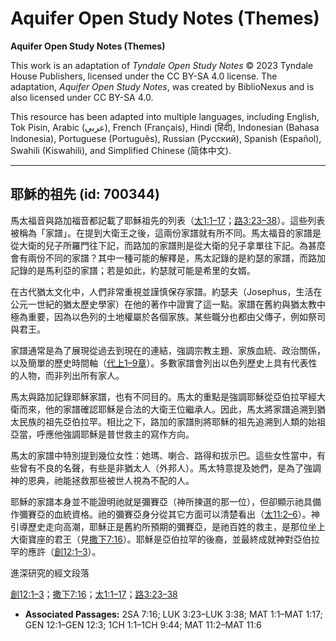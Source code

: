 # Aquifer Open Study Notes (Themes)

**Aquifer Open Study Notes (Themes)**

This work is an adaptation of *Tyndale Open Study Notes* © 2023 Tyndale House Publishers, licensed under the CC BY\-SA 4\.0 license. The adaptation, *Aquifer Open Study Notes*, was created by BiblioNexus and is also licensed under CC BY\-SA 4\.0\.

This resource has been adapted into multiple languages, including English, Tok Pisin, Arabic (عربي), French (Français), Hindi (हिंदी), Indonesian (Bahasa Indonesia), Portuguese (Português), Russian (Русский), Spanish (Español), Swahili (Kiswahili), and Simplified Chinese (简体中文).



--------------------------------

## 耶穌的祖先 (id: 700344)

馬太福音與路加福音都記載了耶穌祖先的列表（[太1:1–17](https://ref.ly/Matt1:1-Matt1:17)；[路3:23–38](https://ref.ly/Luke3:23-Luke3:38)）。這些列表被稱為「家譜」。在提到大衛王之後，這兩份家譜就有所不同。馬太福音的家譜是從大衛的兒子所羅門往下記，而路加的家譜則是從大衛的兒子拿單往下記。為甚麼會有兩份不同的家譜？其中一種可能的解釋是，馬太記錄的是約瑟的家譜，而路加記錄的是馬利亞的家譜；若是如此，約瑟就可能是希里的女婿。

在古代猶太文化中，人們非常重視並謹慎保存家譜。約瑟夫（Josephus，生活在公元一世紀的猶太歷史學家）在他的著作中證實了這一點。家譜在舊約與猶太教中極為重要，因為以色列的土地權屬於各個家族。某些職分也都由父傳子，例如祭司與君王。

家譜通常是為了展現從過去到現在的連結，強調宗教主題、家族血統、政治關係，以及簡單的歷史時間軸（[代上1–9章](https://ref.ly/1Chr1:1-1Chr9:44)）。多數家譜會列出以色列歷史上具有代表性的人物，而非列出所有家人。

馬太與路加記錄耶穌家譜，也有不同目的。馬太的重點是強調耶穌從亞伯拉罕經大衛而來，他的家譜確認耶穌是合法的大衛王位繼承人。因此，馬太將家譜追溯到猶太民族的祖先亞伯拉罕。相比之下，路加的家譜則將耶穌的祖先追溯到人類的始祖亞當，呼應他強調耶穌是普世救主的寫作方向。

馬太的家譜中特別提到幾位女性：她瑪、喇合、路得和拔示巴。這些女性當中，有些曾有不良的名聲，有些是非猶太人（外邦人）。馬太特意提及她們，是為了強調神的恩典，祂能拯救那些被世人視為不配的人。

耶穌的家譜本身並不能證明祂就是彌賽亞（神所揀選的那一位），但卻顯示祂具備作彌賽亞的血統資格。祂的彌賽亞身分從其它方面可以清楚看出（[太11:2–6](https://ref.ly/Matt11:2-Matt11:6)）。神引導歷史走向高潮，耶穌正是舊約所預期的彌賽亞，是祂百姓的救主，是那位坐上大衛寶座的君王（見[撒下7:16](https://ref.ly/2Sam7:16)）。耶穌是亞伯拉罕的後裔，並最終成就神對亞伯拉罕的應許（[創12:1–3](https://ref.ly/Gen12:1-Gen12:3)）。

進深研究的經文段落

[創12:1–3](https://ref.ly/Gen12:1-Gen12:3)；[撒下7:16](https://ref.ly/2Sam7:16)；[太1:1–17](https://ref.ly/Matt1:1-Matt1:17)；[路3:23–38](https://ref.ly/Luke3:23-Luke3:38)

* **Associated Passages:** 2SA 7:16; LUK 3:23–LUK 3:38; MAT 1:1–MAT 1:17; GEN 12:1–GEN 12:3; 1CH 1:1–1CH 9:44; MAT 11:2–MAT 11:6

